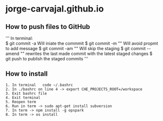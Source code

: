 # jorge-carvajal.github.io


## How to push files to GitHub
'''
In terminal:   
    $ git commit -a
        Will iniate the commmit
    $ git commit -m "<commit message>"
        Will avoid propmt to add message
    $ git commit -am "<commit message>"
        Will skip the staging
    $ git commit --amend "<commit message>"
        rewrites the last made commit with the latest staged changes
    $ git push <remote> <branch-name>
        to publish the staged commits
'''
## How to install
    1. In terminal   code ~/.bashrc
    2. In ./bashrc on line 4 -> export CHE_PROJECTS_ROOT=/workspace
    3. Exit bashrc file
    4. Exit terminal
    5. Reopen term
    6. Run in term -> sudo apt-get install subversion
    7. In term -> npm install -g opspark
    8. In term -> os install